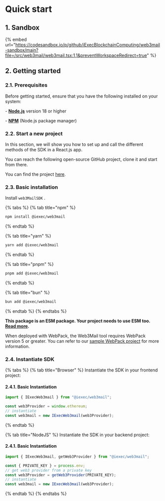 # Quick start

## 1. Sandbox

{% embed url="https://codesandbox.io/p/github/iExecBlockchainComputing/web3mail-sandbox/main?file=/src/web3mail/web3mail.tsx:1,1&preventWorkspaceRedirect=true" %}

## 2. Getting started

### **2.1. Prerequisites**

Before getting started, ensure that you have the following installed on your system:

\- [**Node.js**](https://nodejs.org/en/) version 18 or higher

\- [**NPM**](https://docs.npmjs.com/) (Node.js package manager)

### **2.2. Start a new project**

In this section, we will show you how to set up and call the different methods of the SDK in a React.js app.

You can reach the following open-source GitHub project, clone it and start from there.

You can find the project [here](https://github.com/iExecBlockchainComputing/web3Mail-sandbox).

### **2.3. Basic installation**

Install `web3MailSDK` .

{% tabs %}
{% tab title="npm" %}

```sh
npm install @iexec/web3mail
```

{% endtab %}

{% tab title="yarn" %}

```sh
yarn add @iexec/web3mail
```

{% endtab %}

{% tab title="pnpm" %}

```sh
pnpm add @iexec/web3mail
```

{% endtab %}

{% tab title="bun" %}

```sh
bun add @iexec/web3mail
```

{% endtab %}
{% endtabs %}

**This package is an ESM package. Your project needs to use ESM too.** [**Read more**](https://gist.github.com/sindresorhus/a39789f98801d908bbc7ff3ecc99d99c)**.**

When deployed with WebPack, the Web3Mail tool requires WebPack version 5 or greater. You can refer to our [sample WebPack project](https://github.com/iExecBlockchainComputing/web3mail-sdk/tree/main/demo/browser-webpack) for more information.

### **2.4. Instantiate SDK**

{% tabs %}
{% tab title="Browser" %}
Instantiate the SDK in your frontend project:

#### 2.4.1. Basic Instantiation

```javascript
import { IExecWeb3mail } from "@iexec/web3mail";

const web3Provider = window.ethereum;
// instantiate
const web3mail = new IExecWeb3mail(web3Provider);
```

{% endtab %}

{% tab title="NodeJS" %}
Instantiate the SDK in your backend project:

#### 2.4.1. Basic Instantiation

```javascript
import { IExecWeb3mail, getWeb3Provider } from "@iexec/web3mail";

const { PRIVATE_KEY } = process.env;
// get web3 provider from a private key
const web3Provider = getWeb3Provider(PRIVATE_KEY);
// instantiate
const web3mail = new IExecWeb3mail(web3Provider);
```

{% endtab %}
{% endtabs %}
